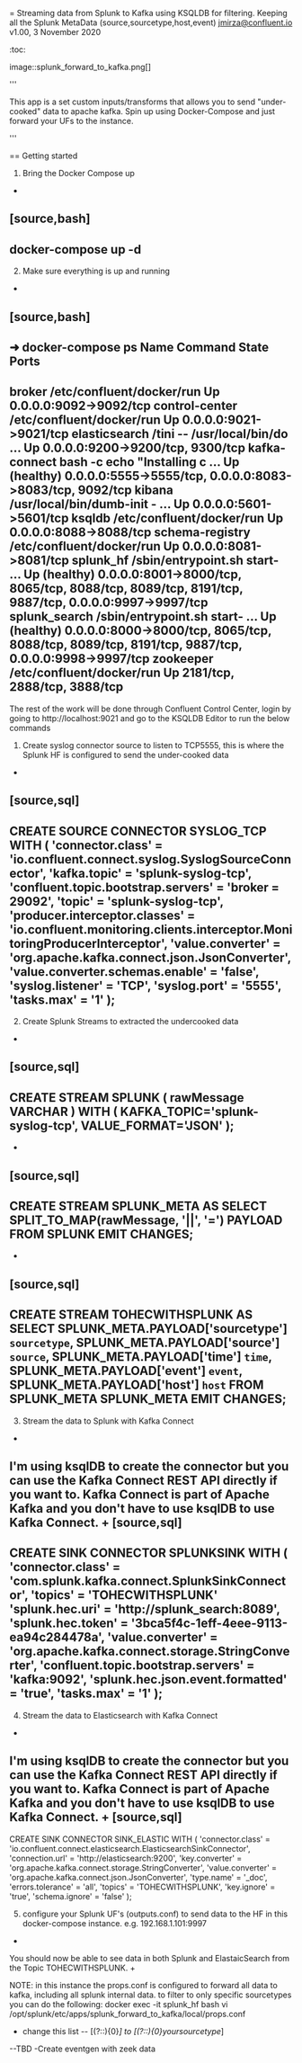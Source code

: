 = Streaming data from Splunk to Kafka using KSQLDB for filtering. Keeping all the Splunk MetaData (source,sourcetype,host,event) <jmirza@confluent.io>
v1.00, 3 November 2020

:toc:

image::splunk_forward_to_kafka.png[]

'''

This app is a set custom inputs/transforms that allows you to send "under-cooked" data to apache kafka. Spin up using Docker-Compose and just forward your UFs to the instance. 

'''

== Getting started 

1. Bring the Docker Compose up
+
[source,bash]
----
docker-compose up -d
----

2. Make sure everything is up and running
+
[source,bash]
----
➜ docker-compose ps
     Name                    Command                  State                    Ports
--------------------------------------------------------------------------------------------------
broker            /etc/confluent/docker/run        Up             0.0.0.0:9092->9092/tcp
control-center    /etc/confluent/docker/run        Up             0.0.0.0:9021->9021/tcp
elasticsearch     /tini -- /usr/local/bin/do ...   Up             0.0.0.0:9200->9200/tcp, 9300/tcp
kafka-connect     bash -c echo "Installing c ...   Up (healthy)   0.0.0.0:5555->5555/tcp, 0.0.0.0:8083->8083/tcp, 9092/tcp
kibana            /usr/local/bin/dumb-init - ...   Up             0.0.0.0:5601->5601/tcp
ksqldb            /etc/confluent/docker/run        Up             0.0.0.0:8088->8088/tcp
schema-registry   /etc/confluent/docker/run        Up             0.0.0.0:8081->8081/tcp
splunk_hf         /sbin/entrypoint.sh start- ...   Up (healthy)   0.0.0.0:8001->8000/tcp, 8065/tcp, 8088/tcp, 8089/tcp,
                                                                  8191/tcp, 9887/tcp, 0.0.0.0:9997->9997/tcp
splunk_search     /sbin/entrypoint.sh start- ...   Up (healthy)   0.0.0.0:8000->8000/tcp, 8065/tcp, 8088/tcp, 8089/tcp,
                                                                  8191/tcp, 9887/tcp, 0.0.0.0:9998->9997/tcp
zookeeper         /etc/confluent/docker/run        Up             2181/tcp, 2888/tcp, 3888/tcp
----

The rest of the work will be done through Confluent Control Center, login by going to http://localhost:9021 and go to the KSQLDB Editor to run the below commands

1. Create syslog connector source to listen to TCP5555, this is where the Splunk HF is configured to send the under-cooked data
+
[source,sql]
----
CREATE SOURCE CONNECTOR SYSLOG_TCP WITH (
  'connector.class' =  'io.confluent.connect.syslog.SyslogSourceConnector',
  'kafka.topic' =  'splunk-syslog-tcp',
  'confluent.topic.bootstrap.servers' =  'broker = 29092',
  'topic' = 'splunk-syslog-tcp',
  'producer.interceptor.classes' =  'io.confluent.monitoring.clients.interceptor.MonitoringProducerInterceptor',
  'value.converter' =  'org.apache.kafka.connect.json.JsonConverter',
  'value.converter.schemas.enable' =  'false',
  'syslog.listener' =  'TCP',
  'syslog.port' =  '5555',
  'tasks.max' =  '1'
);
----

2. Create Splunk Streams to extracted the undercooked data
+
[source,sql]
----
CREATE STREAM SPLUNK (
    rawMessage VARCHAR
  ) WITH (
    KAFKA_TOPIC='splunk-syslog-tcp',
    VALUE_FORMAT='JSON'
  );
----
+
[source,sql]
----
CREATE STREAM SPLUNK_META AS SELECT SPLIT_TO_MAP(rawMessage, '||', '=') PAYLOAD
FROM SPLUNK
EMIT CHANGES;
----
+
[source,sql]
----
CREATE STREAM TOHECWITHSPLUNK AS SELECT
  SPLUNK_META.PAYLOAD['sourcetype'] `sourcetype`,
  SPLUNK_META.PAYLOAD['source'] `source`,
  SPLUNK_META.PAYLOAD['time'] `time`,
  SPLUNK_META.PAYLOAD['event'] `event`,
  SPLUNK_META.PAYLOAD['host'] `host`
FROM SPLUNK_META SPLUNK_META
EMIT CHANGES;
----

3. Stream the data to Splunk with Kafka Connect
+
I'm using ksqlDB to create the connector but you can use the Kafka Connect REST API directly if you want to. Kafka Connect is part of Apache Kafka and you don't have to use ksqlDB to use Kafka Connect.
+
[source,sql]
----
CREATE SINK CONNECTOR SPLUNKSINK WITH (
  'connector.class' = 'com.splunk.kafka.connect.SplunkSinkConnector',
  'topics' =  'TOHECWITHSPLUNK'
  'splunk.hec.uri'  = 'http://splunk_search:8089',
  'splunk.hec.token' = '3bca5f4c-1eff-4eee-9113-ea94c284478a',
  'value.converter' = 'org.apache.kafka.connect.storage.StringConverter',
  'confluent.topic.bootstrap.servers' = 'kafka:9092',
  'splunk.hec.json.event.formatted' =  'true',
  'tasks.max' =  '1'
);
----

4. Stream the data to Elasticsearch with Kafka Connect
+
I'm using ksqlDB to create the connector but you can use the Kafka Connect REST API directly if you want to. Kafka Connect is part of Apache Kafka and you don't have to use ksqlDB to use Kafka Connect.
+
[source,sql]
----
CREATE SINK CONNECTOR SINK_ELASTIC WITH (
  'connector.class' = 'io.confluent.connect.elasticsearch.ElasticsearchSinkConnector',
  'connection.url'  = 'http://elasticsearch:9200',
  'key.converter'   = 'org.apache.kafka.connect.storage.StringConverter',
  'value.converter' =  'org.apache.kafka.connect.json.JsonConverter',
  'type.name'       = '_doc',
  'errors.tolerance' = 'all',
  'topics'          = 'TOHECWITHSPLUNK',
  'key.ignore'      = 'true',
  'schema.ignore'   = 'false'
);


5. configure your Splunk UF's (outputs.conf) to send data to the HF in this docker-compose instance. e.g. 192.168.1.101:9997
+
You should now be able to see data in both Splunk and ElastaicSearch from the Topic TOHECWITHSPLUNK.
+


NOTE: in this instance the props.conf is configured to forward all data to kafka, including all splunk internal data. to filter to only specific sourcetypes you can do the following:
docker exec -it splunk_hf bash
vi /opt/splunk/etc/apps/splunk_forward_to_kafka/local/props.conf
- change this list
-- [(?::){0}*] to [(?::){0}yoursourcetype*]

--TBD
-Create eventgen with zeek data